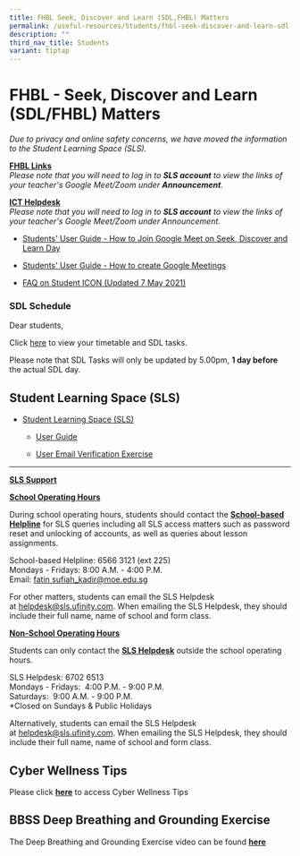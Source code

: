 ```yaml
---
title: FHBL Seek, Discover and Learn (SDL,FHBL) Matters
permalink: /useful-resources/Students/fhbl-seek-discover-and-learn-sdl-fhbl-matters/
description: ""
third_nav_title: Students
variant: tiptap
---
```

<h1>FHBL - Seek, Discover and Learn (SDL/FHBL) Matters</h1>
<p><em>Due to privacy and online safety concerns, we have moved the information to the Student Learning Space (SLS).</em>
</p>
<p><strong><u>FHBL Links</u></strong>
<br><em>Please note that you will need to log in to&nbsp;</em><strong><em>SLS account</em></strong><em>&nbsp;to view the links of your teacher's Google Meet/Zoom under&nbsp;</em><strong><em>Announcement</em></strong><em>.</em>
</p>
<p><strong><u>ICT Helpdesk</u></strong>
<br><em>Please note that you will need to log in to&nbsp;</em><strong><em>SLS account</em></strong><em>&nbsp;to view the links of your teacher's Google Meet/Zoom under Announcement.</em>
</p>
<ul data-tight="true" class="tight">
<li>
<p><a href="/files/Useful%20Resources/Students/FHBL/Students%20User%20Guide%20How%20to%20Join%20Google%20Meet%20on%20Home%20Based%20Learning%20Day.pdf" rel="noopener noreferrer nofollow" target="_blank">Students' User Guide - How to Join Google Meet on Seek, Discover and Learn Day</a>
</p>
</li>
<li>
<p><a href="/files/Useful%20Resources/Students/FHBL/Students%20User%20Guide%20-%20How%20to%20create%20Google%20Meetings.pdf" rel="noopener noreferrer nofollow" target="_blank">Students' User Guide - How to create Google Meetings</a>
</p>
</li>
<li>
<p><a href="/files/Useful%20Resources/Students/FHBL/FAQs%20on%20Student%20iCON%20updated%207%20May%202021.pdf" rel="noopener noreferrer nofollow" target="_blank">FAQ on Student ICON (Updated 7 May 2021)</a>
</p>
</li>
</ul>
<h3>SDL Schedule</h3>
<p>Dear students,&nbsp;</p>
<p>Click&nbsp;<a href="https://sites.google.com/moe.edu.sg/bbss-student-link/sdl-matters/summary-tasks" rel="noopener noreferrer nofollow" target="_blank">here</a>&nbsp;to
view your timetable and SDL tasks.</p>
<p>Please note that SDL Tasks will only be updated by 5.00pm, <strong>1 day before</strong> the
actual SDL day.</p>
<h2>Student Learning Space (SLS)</h2>
<ul>
<li>
<p><a href="https://learning.moe.edu.sg/" rel="noopener noreferrer nofollow" target="_blank">Student Learning Space (SLS)</a>
</p>
<ul data-tight="true" class="tight">
<li>
<p><a href="https://www.learning.moe.edu.sg/students/" rel="noopener noreferrer nofollow" target="_blank">User Guide</a>
</p>
</li>
<li>
<p><a href="/files/Useful%20Resources/Students/FHBL/SLS%20EMAIL%20VERIFICATION%20EXERCISE.pdf" rel="noopener noreferrer nofollow" target="_blank">User Email Verification Exercise</a>
</p>
</li>
</ul>
</li>
</ul>
<hr>
<p><strong><u>SLS Support</u></strong>
</p>
<p><strong><u>School Operating Hours</u></strong>
</p>
<p>During school operating hours, students should contact the&nbsp;<strong><u>School-based Helpline</u></strong>&nbsp;for
SLS queries including all SLS access matters such as password reset and
unlocking of accounts, as well as queries about lesson assignments.</p>
<p>School-based Helpline: 6566 3121 (ext 225)
<br>Mondays - Fridays: 8:00 A.M. - 4:00 P.M.
<br>Email:&nbsp;<a href="http://fatin%20sufiah_kadir@moe.edu.sg/" rel="noopener noreferrer nofollow" target="_blank">fatin sufiah_kadir@moe.edu.sg</a>
</p>
<p>For other matters, students can email the SLS Helpdesk at&nbsp;<a href="mailto:helpdesk@sls.ufinity.com" rel="noopener noreferrer nofollow" target="_blank">helpdesk@sls.ufinity.com</a>.
When emailing the SLS Helpdesk, they should include their full name, name
of school and form class.</p>
<p><strong><u>Non-School Operating Hours</u></strong>
</p>
<p>Students can only contact the&nbsp;<strong><u>SLS Helpdesk</u></strong>&nbsp;outside
the school operating hours.</p>
<p>SLS Helpdesk: 6702 6513
<br>Mondays - Fridays:&nbsp; 4:00 P.M. - 9:00 P.M.
<br>Saturdays:&nbsp; 9:00 A.M. - 9:00 P.M.
<br>*Closed on Sundays &amp; Public Holidays</p>
<p>Alternatively, students can email the SLS Helpdesk at&nbsp;<a href="mailto:helpdesk@sls.ufinity.com" rel="noopener noreferrer nofollow" target="_blank">helpdesk@sls.ufinity.com</a>.
When emailing the SLS Helpdesk, they should include their full name, name
of school and form class.</p>
<h2>Cyber Wellness Tips</h2>
<p>Please click&nbsp;<strong><a href="/students/cyber-wellness-tips/" rel="noopener noreferrer nofollow" target="_blank">here</a></strong>&nbsp;to
access Cyber Wellness Tips</p>
<h2>BBSS Deep Breathing and Grounding Exercise</h2>
<p>The Deep Breathing and Grounding Exercise video can be found&nbsp;<strong><a href="/useful-resources/Students/BBSS-Deep-Breathing-and-Grounding-Exercise/" rel="noopener noreferrer nofollow" target="_blank">here</a></strong>
</p>